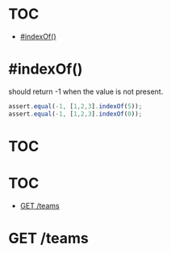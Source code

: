# TOC
   - [#indexOf()](#indexof)
<a name=""></a>
 
<a name="indexof"></a>
# #indexOf()
should return -1 when the value is not present.

```js
assert.equal(-1, [1,2,3].indexOf(5));
assert.equal(-1, [1,2,3].indexOf(0));
```

# TOC
# TOC
   - [GET /teams](#get-teams)
<a name=""></a>
 
<a name="get-teams"></a>
# GET /teams
